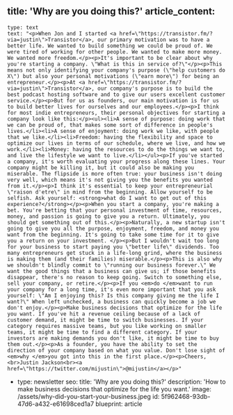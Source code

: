 title: 'Why are you doing this?'
article_content:
  -
    type: text
    text: "<p>When Jon and I started <a href=\"https://transistor.fm/?via=justin\">Transistor</a>, our primary motivation was to have a better life. We wanted to build something we could be proud of. We were tired of working for other people. We wanted to make more money. We wanted more freedom.</p><p>It's important to be clear about why you're starting a company. \"What is this in service of?\"</p><p>This means not only identifying your company's purpose (\"help customers do X\") but also your personal motivations (\"earn more\") for being an entrepreneur.</p><p>At <a href=\"https://transistor.fm/?via=justin\">Transistor</a>, our company's purpose is to build the best podcast hosting software and to give our users excellent customer service.</p><p>But for us as founders, our main motivation is for us to build better lives for ourselves and our employees.</p><p>I think for most indie entrepreneurs, their personal objectives for starting a company look like this:</p><ul><li>A sense of purpose: doing work that we can be proud of, that makes some sort of difference in people's lives.</li><li>A sense of enjoyment: doing work we like, with people that we like.</li><li>Freedom: having the flexibility and space to optimize our lives in terms of our schedule, where we live, and how we work.</li><li>Money: having the resources to do the things we want to, and live the lifestyle we want to live.</li></ul><p>If you've started a company, it's worth evaluating your progress along these lines. Your company might be killing it, but it could also be making you miserable. The flipside is more often true: your business isn't doing very well, which means it's not giving you the benefits you wanted from it.</p><p>I think it's essential to keep your entrepreneurial \"raison d'etre\" in mind from the beginning. Allow yourself to be selfish. Ask yourself: <strong>what do I want to get out of this experience?</strong></p><p>When you start a company, you're making a bet. You're betting that your personal investment of time, resources, money, and passion is going to give you a return. Ultimately, you should get something out of this.</p><p>Naturally, a new startup isn't going to give you all the purpose, enjoyment, freedom, and money you want from the beginning. It's going to take some time for it to give you a return on your investment. </p><p>But I wouldn't wait too long for your business to start paying you \"better life\" dividends. Too many entrepreneurs get stuck in a life-long grind, where the business is making them (and their families) miserable.</p><p>This is also why we shouldn't blindly commit to \"running our business forever.\" We want the good things that a business can give us; if those benefits disappear, there's no reason to keep going. Switch to something else, sell your company, or retire.</p><p>If you <em>do </em>want to run your company for a long time, it's even more important that you ask yourself: \"Am I enjoying this? Is this company giving me the life I want?\" When left unchecked, a business can quickly become a job we don't enjoy.</p><p>Make business decisions that optimize for the life you want. If you've hit a revenue ceiling because of a lack of customer demand, it might be time to switch businesses. If your category requires massive teams, but you like working on smaller teams, it might be time to find a different category. If your investors are making demands you don't like, it might be time to buy them out.</p><p>As a founder, you have the ability to set the direction of your company based on what you value. Don't lose sight of <em>why </em>you got into this in the first place.</p><p>Cheers,<br>Justin Jackson<br><a href=\"https://twitter.com/mijustin\">@mijustin</a></p>"
  -
    type: newsletter
seo:
  title: 'Why are you doing this?'
  description: 'How to make business decisions that optimize for the life you want.'
  image: /assets/why-did-you-start-your-business.jpeg
id: 5f962468-93db-47d6-a432-e61698ced1a7
blueprint: article
